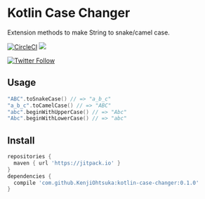 # Kotlin Case Changer

Extension methods to make String to snake/camel case.

[![CircleCI](https://circleci.com/gh/KenjiOhtsuka/kotlin-case-changer/tree/master.svg?style=svg)](https://circleci.com/gh/KenjiOhtsuka/kotlin-number-tool/tree/master) [![](https://jitpack.io/v/KenjiOhtsuka/kotlin-number-tool.svg)](https://jitpack.io/#KenjiOhtsuka/kotlin-number-tool)

[![Twitter Follow](https://img.shields.io/twitter/follow/escamilloIII.svg?style=social)](https://twitter.com/escamilloIII)

## Usage

```kotlin
"ABC".toSnakeCase() // => "a_b_c"
"a_b_c".toCamelCase() // => "ABC"
"abc".beginWithUpperCase() // => "Abc"
"Abc".beginWithLowerCase() // => "abc"
```

## Install

```groovy
repositories {
  maven { url 'https://jitpack.io' }
}
dependencies {
  compile 'com.github.KenjiOhtsuka:kotlin-case-changer:0.1.0'
}
```